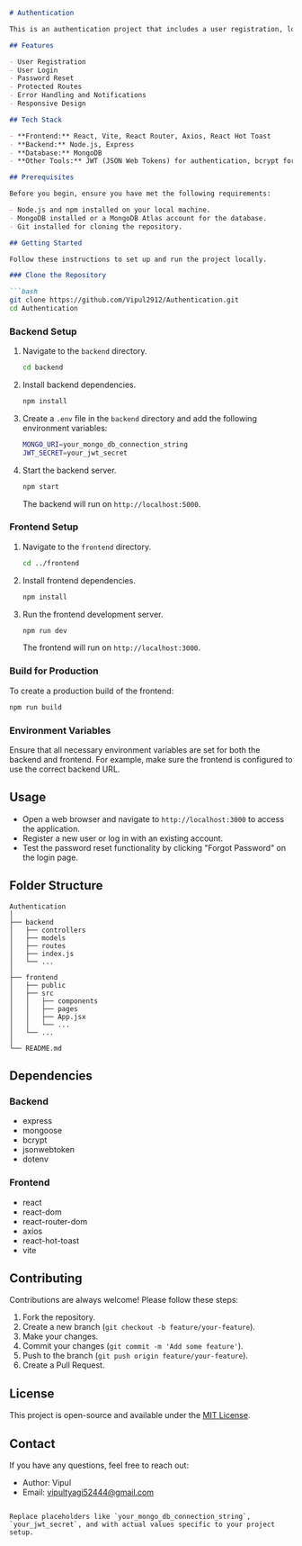 
```markdown
# Authentication

This is an authentication project that includes a user registration, login, and password reset functionality. It is built with a React frontend and a Node.js/Express backend, using MongoDB as the database. The project demonstrates secure handling of user authentication and password management.

## Features

- User Registration
- User Login
- Password Reset
- Protected Routes
- Error Handling and Notifications
- Responsive Design

## Tech Stack

- **Frontend:** React, Vite, React Router, Axios, React Hot Toast
- **Backend:** Node.js, Express
- **Database:** MongoDB
- **Other Tools:** JWT (JSON Web Tokens) for authentication, bcrypt for password hashing

## Prerequisites

Before you begin, ensure you have met the following requirements:

- Node.js and npm installed on your local machine.
- MongoDB installed or a MongoDB Atlas account for the database.
- Git installed for cloning the repository.

## Getting Started

Follow these instructions to set up and run the project locally.

### Clone the Repository

```bash
git clone https://github.com/Vipul2912/Authentication.git
cd Authentication
```

### Backend Setup

1. Navigate to the `backend` directory.

   ```bash
   cd backend
   ```

2. Install backend dependencies.

   ```bash
   npm install
   ```

3. Create a `.env` file in the `backend` directory and add the following environment variables:

   ```bash
   MONGO_URI=your_mongo_db_connection_string
   JWT_SECRET=your_jwt_secret
   ```

4. Start the backend server.

   ```bash
   npm start
   ```

   The backend will run on `http://localhost:5000`.

### Frontend Setup

1. Navigate to the `frontend` directory.

   ```bash
   cd ../frontend
   ```

2. Install frontend dependencies.

   ```bash
   npm install
   ```

3. Run the frontend development server.

   ```bash
   npm run dev
   ```

   The frontend will run on `http://localhost:3000`.

### Build for Production

To create a production build of the frontend:

```bash
npm run build
```

### Environment Variables

Ensure that all necessary environment variables are set for both the backend and frontend. For example, make sure the frontend is configured to use the correct backend URL.

## Usage

- Open a web browser and navigate to `http://localhost:3000` to access the application.
- Register a new user or log in with an existing account.
- Test the password reset functionality by clicking "Forgot Password" on the login page.

## Folder Structure

```
Authentication
│
├── backend
│   ├── controllers
│   ├── models
│   ├── routes
│   ├── index.js
│   └── ...
│
├── frontend
│   ├── public
│   ├── src
│   │   ├── components
│   │   ├── pages
│   │   ├── App.jsx
│   │   └── ...
│   └── ...
│
└── README.md
```

## Dependencies

### Backend

- express
- mongoose
- bcrypt
- jsonwebtoken
- dotenv

### Frontend

- react
- react-dom
- react-router-dom
- axios
- react-hot-toast
- vite

## Contributing

Contributions are always welcome! Please follow these steps:

1. Fork the repository.
2. Create a new branch (`git checkout -b feature/your-feature`).
3. Make your changes.
4. Commit your changes (`git commit -m 'Add some feature'`).
5. Push to the branch (`git push origin feature/your-feature`).
6. Create a Pull Request.

## License

This project is open-source and available under the [MIT License](LICENSE).

## Contact

If you have any questions, feel free to reach out:

- Author: Vipul
- Email: vipultyagi52444@gmail.com

```

Replace placeholders like `your_mongo_db_connection_string`, `your_jwt_secret`, and with actual values specific to your project setup.

